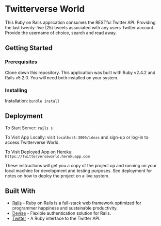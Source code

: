 # Twitterverse World

This Ruby on Rails application consumes the RESTful Twitter API.  Providing the last twenty-five (25) tweets associated with any users Twitter account.  Provide the username of choice, search and read away.  

## Getting Started

### Prerequisites

Clone down this repository. This application was built with Ruby v2.4.2 and Rails v5.2.0.  You will need both installed on your system.


### Installing

Installation: `bundle install` 


## Deployment

To Start Server: ` rails s ` 

To Visit App Locally: visit `localhost:3000/ideas` and sign-up or log-in to access Twitterverse World.

To Visit Deployed App on Heroku: `https://twitterverseworld.herokuapp.com`

These instructions will get you a copy of the project up and running on your local machine for development and testing purposes. See deployment for notes on how to deploy the project on a live system.


## Built With

* [Rails](https://rubygems.org/gems/rails/versions/5.2.0.beta2) - Ruby on Rails is a full-stack web framework optimized for programmer happiness and sustainable productivity. 
* [Devise](https://rubygems.org/gems/devise/versions/4.2.0) - Flexible authentication solution for Rails.
* [Twitter](https://www.rubydoc.info/gems/twitter) - A Ruby interface to the Twitter API.
